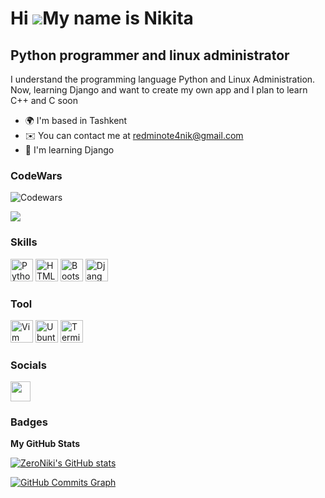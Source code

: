 Hi ![](https://user-images.githubusercontent.com/18350557/176309783-0785949b-9127-417c-8b55-ab5a4333674e.gif)My name is Nikita
==============================================================================================================================

Python programmer and linux administrator
-----------------------------------------

I understand the programming language Python and Linux Administration. Now, learning Django and want to create my own app and I plan to learn C++ and C soon

*   🌍  I'm based in Tashkent
*   ✉️  You can contact me at [redminote4nik@gmail.com](mailto:redminote4nik@gmail.com)
*   🧠  I'm learning Django
 
 ### CodeWars
![Codewars](https://github.r2v.ch/codewars?user=Z_e_r_o)


 
<a href="https://www.github.com/ZeroNiki" target="_blank" rel="noreferrer"><img
src="https://img.shields.io/github/followers/ZeroNiki?logo=github&style=for-the-badge&color=22c55e&labelColor=000000" /></a>

### Skills 
<p align="left">
<a href="https://www.python.org/" target="_blank" rel="noreferrer"><img src="https://raw.githubusercontent.com/danielcranney/readme-generator/main/public/icons/skills/python-colored.svg" width="36" height="36" alt="Python" /></a>
<a href="https://developer.mozilla.org/en-US/docs/Glossary/HTML5" target="_blank" rel="noreferrer"><img src="https://raw.githubusercontent.com/danielcranney/readme-generator/main/public/icons/skills/html5-colored.svg" width="36" height="36" alt="HTML5" /></a>
<a href="https://getbootstrap.com/" target="_blank" rel="noreferrer"><img src="https://raw.githubusercontent.com/danielcranney/readme-generator/main/public/icons/skills/bootstrap-colored.svg" width="36" height="36" alt="Bootstrap" /></a>
<a href="https://www.djangoproject.com/" target="_blank" rel="noreferrer"><img src="https://raw.githubusercontent.com/danielcranney/readme-generator/main/public/icons/skills/django-colored.svg" width="36" height="36" alt="Django" /></a>
</p>

### Tool
<a href="https://www.vim.org/" target="_blank" rel="noreferrer"><img src="https://raw.githubusercontent.com/vim/vim/master/src/vim.ico" width="36" height="36" alt="Vim" /></a>
<a href="https://ubuntu.com/" target="_blank" rel="noreferrer"><img src="https://avatars.githubusercontent.com/u/4604537?s=200&v=4" width="36" height="36" alt="Ubuntu" /></a>
<a href="https://www.google.com/search?q=linux+terminal&hl=en" target="_blank" rel="noreferrer"><img src="https://icon-library.com/images/terminal-icon-png/terminal-icon-png-6.jpg" width="36" height="36" alt="Terminal-Linux" /></a>


### Socials
                  
<p align="left"> <a href="https://www.github.com/ZeroNiki" target="_blank" rel="noreferrer"><img src="https://raw.githubusercontent.com/danielcranney/readme-generator/main/public/icons/socials/github.svg" width="32" height="32" /></a></p>

### Badges

<b>My GitHub Stats</b>

<a href="http://www.github.com/ZeroNiki"><img src="https://github-readme-stats.vercel.app/api?username=ZeroNiki&show_icons=true&hide=&count_private=true&title_color=14b8a6&text_color=22c55e&icon_color=22c55e&bg_color=000000&hide_border=true&show_icons=true" alt="ZeroNiki's GitHub stats" /></a>

<a href="http://www.github.com/ZeroNiki"><img src="https://github-readme-activity-graph.cyclic.app/graph?username=ZeroNiki&bg_color=000000&color=22c55e&line=22c55e&point=22c55e&area_color=000000&area=true&hide_border=true&custom_title=GitHub%20Commits%20Graph" alt="GitHub Commits Graph" /></a>
